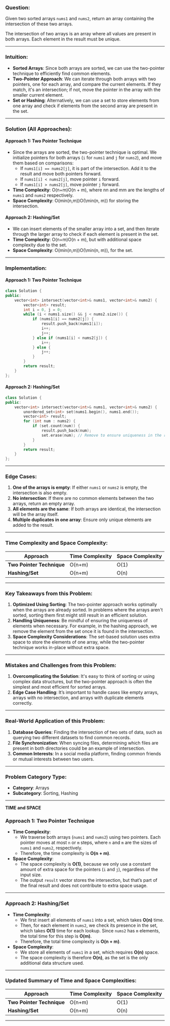 

### **Question**:

Given two sorted arrays `nums1` and `nums2`, return an array containing the intersection of these two arrays.

The intersection of two arrays is an array where all values are present in both arrays. Each element in the result must be unique.

---

### **Intuition**:

- **Sorted Arrays**: Since both arrays are sorted, we can use the two-pointer technique to efficiently find common elements.
- **Two-Pointer Approach**: We can iterate through both arrays with two pointers, one for each array, and compare the current elements. If they match, it's an intersection; if not, move the pointer in the array with the smaller current element.
- **Set or Hashing**: Alternatively, we can use a set to store elements from one array and check if elements from the second array are present in the set.

---

### **Solution (All Approaches)**:

#### **Approach 1: Two Pointer Technique**

- Since the arrays are sorted, the two-pointer technique is optimal. We initialize pointers for both arrays (`i` for `nums1` and `j` for `nums2`), and move them based on comparisons:
    - If `nums1[i] == nums2[j]`, it is part of the intersection. Add it to the result and move both pointers forward.
    - If `nums1[i] < nums2[j]`, move pointer `i` forward.
    - If `nums1[i] > nums2[j]`, move pointer `j` forward.
- **Time Complexity**: O(n+m)O(n + m), where nn and mm are the lengths of `nums1` and `nums2` respectively.
- **Space Complexity**: O(min⁡(n,m))O(\min(n, m)) for storing the intersection.

#### **Approach 2: Hashing/Set**

- We can insert elements of the smaller array into a set, and then iterate through the larger array to check if each element is present in the set.
- **Time Complexity**: O(n+m)O(n + m), but with additional space complexity due to the set.
- **Space Complexity**: O(min⁡(n,m))O(\min(n, m)), for the set.

---

### **Implementation**:

#### **Approach 1: Two Pointer Technique**

```cpp
class Solution {
public:
    vector<int> intersect(vector<int>& nums1, vector<int>& nums2) {
        vector<int> result;
        int i = 0, j = 0;
        while (i < nums1.size() && j < nums2.size()) {
            if (nums1[i] == nums2[j]) {
                result.push_back(nums1[i]);
                i++;
                j++;
            } else if (nums1[i] < nums2[j]) {
                i++;
            } else {
                j++;
            }
        }
        return result;
    }
};
```

#### **Approach 2: Hashing/Set**

```cpp
class Solution {
public:
    vector<int> intersect(vector<int>& nums1, vector<int>& nums2) {
        unordered_set<int> set(nums1.begin(), nums1.end());
        vector<int> result;
        for (int num : nums2) {
            if (set.count(num)) {
                result.push_back(num);
                set.erase(num); // Remove to ensure uniqueness in the result
            }
        }
        return result;
    }
};
```

---

### **Edge Cases**:

1. **One of the arrays is empty**: If either `nums1` or `nums2` is empty, the intersection is also empty.
2. **No intersection**: If there are no common elements between the two arrays, return an empty array.
3. **All elements are the same**: If both arrays are identical, the intersection will be the array itself.
4. **Multiple duplicates in one array**: Ensure only unique elements are added to the result.

---

### **Time Complexity and Space Complexity**:

| Approach                  | Time Complexity | Space Complexity |
| ------------------------- | --------------- | ---------------- |
| **Two Pointer Technique** | O(n+m)          | O(1)             |
| **Hashing/Set**           | O(n+m)          | O(n)             |

---

### **Key Takeaways from this Problem**:

1. **Optimized Using Sorting**: The two-pointer approach works optimally when the arrays are already sorted. In problems where the arrays aren't sorted, sorting them first might still result in an efficient solution.
2. **Handling Uniqueness**: Be mindful of ensuring the uniqueness of elements when necessary. For example, in the hashing approach, we remove the element from the set once it is found in the intersection.
3. **Space Complexity Considerations**: The set-based solution uses extra space to store the elements of one array, while the two-pointer technique works in-place without extra space.

---

### **Mistakes and Challenges from this Problem**:

1. **Overcomplicating the Solution**: It's easy to think of sorting or using complex data structures, but the two-pointer approach is often the simplest and most efficient for sorted arrays.
2. **Edge Case Handling**: It’s important to handle cases like empty arrays, arrays with no intersection, and arrays with duplicate elements correctly.

---

### **Real-World Application of this Problem**:

1. **Database Queries**: Finding the intersection of two sets of data, such as querying two different datasets to find common records.
2. **File Synchronization**: When syncing files, determining which files are present in both directories could be an example of intersection.
3. **Common Interests**: In a social media platform, finding common friends or mutual interests between two users.

---

### **Problem Category Type**:

- **Category**: Arrays
- **Subcategory**: Sorting, Hashing

---

**TIME and SPACE**
### **Approach 1: Two Pointer Technique**

- **Time Complexity**:
    - We traverse both arrays (`nums1` and `nums2`) using two pointers. Each pointer moves at most `n` or `m` steps, where `n` and `m` are the sizes of `nums1` and `nums2`, respectively.
    - Therefore, the time complexity is **O(n + m)**.
- **Space Complexity**:
    - The space complexity is **O(1)**, because we only use a constant amount of extra space for the pointers (`i` and `j`), regardless of the input size.
    - The output `result` vector stores the intersection, but that’s part of the final result and does not contribute to extra space usage.

---

### **Approach 2: Hashing/Set**

- **Time Complexity**:
    - We first insert all elements of `nums1` into a set, which takes **O(n)** time.
    - Then, for each element in `nums2`, we check its presence in the set, which takes **O(1)** time for each lookup. Since `nums2` has `m` elements, the total time for this step is **O(m)**.
    - Therefore, the total time complexity is **O(n + m)**.
- **Space Complexity**:
    - We store all elements of `nums1` in a set, which requires **O(n)** space.
    - The space complexity is therefore **O(n)**, as the set is the only additional data structure used.

---

### **Updated Summary of Time and Space Complexities**:

| **Approach**              | **Time Complexity** | **Space Complexity** |
| ------------------------- | ------------------- | -------------------- |
| **Two Pointer Technique** | O(n+m)              | O(1)                 |
| **Hashing/Set**           | O(n+m)              | O(n)                 |

---